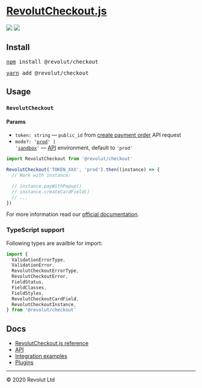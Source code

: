 # [RevolutCheckout.js](https://developer.revolut.com/docs/merchant-api/#revolutcheckout-js-reference)

[![](https://flat.badgen.net/npm/v/@revolut/checkout)](https://www.npmjs.com/package/@revolut/checkout) [![](https://flat.badgen.net/bundlephobia/minzip/@revolut/checkout)](https://bundlephobia.com/result?p=@revolut/checkout)

## Install

<pre>
<a href="https://www.npmjs.com">npm</a> install @revolut/checkout
</pre>

<pre>
<a href="https://yarnpkg.com">yarn</a> add @revolut/checkout
</pre>

## Usage

### `RevolutCheckout`

#### Params

- `token: string` — `public_id` from [create payment order](https://developer.revolut.com/docs/merchant-api/#api-api-order-object-create-payment-order) API request
- <code>mode?: '<a href="https://business.revolut.com">prod</a>' | '<a href="https://sandbox-business.revolut.com">sandbox</a>'</code> — [API](https://developer.revolut.com/docs/merchant-api/#api) environment, default to `'prod'`

```js
import RevolutCheckout from '@revolut/checkout'

RevolutCheckout('TOKEN_XXX', 'prod').then((instance) => {
  // Work with instance:

  // instance.payWithPopup()
  // instance.createCardField()
  // ...
})
```

For more information read our [official documentation](https://developer.revolut.com/docs/merchant-api/#revolutcheckout-js-reference).


### TypeScript support

Following types are availble for import:

```ts
import {
  ValidationErrorType,
  ValidationError,
  RevolutCheckoutErrorType,
  RevolutCheckoutError,
  FieldStatus,
  FieldClasses,
  FieldStyles,
  RevolutCheckoutCardField,
  RevolutCheckoutInstance,
} from '@revolut/checkout'
```

## Docs

- [RevolutCheckout.js reference](https://developer.revolut.com/docs/merchant-api/#revolutcheckout-js-reference)
- [API](https://developer.revolut.com/docs/merchant-api)
- [Integration examples](https://developer.revolut.com/docs/merchant-api/#integration-examples)
- [Plugins](https://developer.revolut.com/docs/merchant-api/#plugins)

---
© 2020 Revolut Ltd
